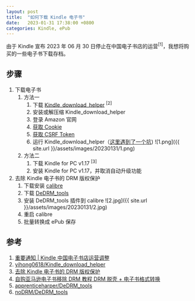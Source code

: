 ```yaml
---
layout: post
title:  "如何下载 Kindle 电子书"
date:   2023-01-31 17:38:00 +0800
categories: Kindle, ePub
---
```


由于 Kindle 宣布 2023 年 06 月 30 日停止在中国电子书店的运营<sup>[1]</sup>，我想将购买的一些电子书下载存档。

## 步骤

1. 下载电子书
   1. 方法一
      1. 下载 [Kindle_download_helper](https://github.com/yihong0618/Kindle_download_helper/releases) <sup>[2]</sup>
      2. 安装或解压缩 Kindle_download_helper
      3. 登录 Amazon 官网
      4. [获取 Cookie](https://github.com/yihong0618/Kindle_download_helper#%E8%8E%B7%E5%8F%96-cookie)
      5. [获取 CSRF Token](https://github.com/yihong0618/Kindle_download_helper#%E8%8E%B7%E5%8F%96-csrf-token)
      6. 运行 Kindle_download_helper（[这里遇到了一个坑](https://github.com/yihong0618/Kindle_download_helper/issues/89))
      ![1.png]({{ site.url }}/assets/images/20230131/1.png)
   1. 方法二
      1. 下载 Kindle for PC v1.17 <sup>[3]</sup>
      2. 安装 Kindle for PC v1.17，并取消自动升级功能
2. 去除 Kindle 电子书的 DRM 版权保护
   1. 下载安装 [calibre](https://calibre-ebook.com/download)
   1. 下载 [DeDRM_tools](https://github.com/noDRM/DeDRM_tools/releases/tag/v10.0.2)
   1. 安装 DeDRM_tools 插件到 calibre
    ![2.jpg]({{ site.url }}/assets/images/20230131/2.jpg)
   1. 重启 calibre
   1. 批量转换成 ePub 保存

## 参考

1. [重要通知 \| Kindle 中国电子书店运营调整](https://mp.weixin.qq.com/s/jJG36Hbrw2-ZeUT3aDXKBA)
2. [yihong0618/Kindle_download_helper](https://github.com/yihong0618/Kindle_download_helper)
3. [去除 Kindle 电子书的 DRM 版权保护](https://blog.mzihen.com/kindle-drm-removal/)
4. [自购亚马逊电子书移除 DRM 教程 DRM 脱壳 + 电子书格式转换](https://zhuanlan.zhihu.com/p/58851910)
5. [apprenticeharper/DeDRM_tools](https://github.com/apprenticeharper/DeDRM_tools)
6. [noDRM/DeDRM_tools](https://github.com/noDRM/DeDRM_tools)
